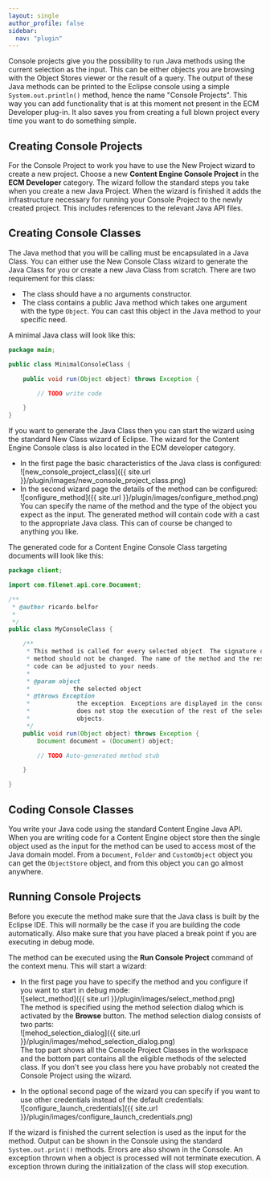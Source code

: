 ```yaml
---
layout: single
author_profile: false
sidebar:
  nav: "plugin"
---
```


Console projects give you the possibility to run Java methods using the current selection as the input. This can be either objects you are browsing with the Object Stores viewer or the result of a query. The output of these Java methods can be printed to the Eclipse console using a simple `System.out.println()` method, hence the name "Console Projects". This way you can add functionality that is at this moment not present in the ECM Developer plug-in. It also saves you from creating a full blown project every time you want to do something simple.

## Creating Console Projects
For the Console Project to work you have to use the New Project wizard to create a new project. Choose a new __Content Engine Console Project__ in the __ECM Developer__ category. The wizard follow the standard steps you take when you create a new Java Project. When the wizard is finished it adds the infrastructure necessary for running your Console Project to the newly created project. This includes references to the relevant Java API files.

## Creating Console Classes
The Java method that you will be calling must be encapsulated in a Java Class. You can either use the New Console Class wizard to generate the Java Class for you or create a new Java Class from scratch. There are two requirement for this class:

*  The class should have a no arguments constructor.
*  The class contains a public Java method which takes one argument with the type `Object`. You can cast this object in the Java method to your specific need.

A minimal Java class will look like this:

```java
package main;

public class MinimalConsoleClass {

	public void run(Object object) throws Exception {

		// TODO write code

	}
}
```

If you want to generate the Java Class then you can start the wizard using the standard New Class wizard of Eclipse. The wizard for the Content Engine Console class is also located in the ECM developer category.

* In the first page the basic characteristics of the Java class is configured:<br>
![new_console_project_class]({{ site.url }}/plugin/images/new_console_project_class.png)
* In the second wizard page the details of the method can be configured:
![configure_method]({{ site.url }}/plugin/images/configure_method.png)<br>
You can specify the name of the method and the type of the object you expect as the input. The generated method will contain code with a cast to the appropriate Java class. This can of course be changed to anything you like.

The generated code for a Content Engine Console Class targeting documents will look like this:

```java
package client;

import com.filenet.api.core.Document;

/**
 * @author ricardo.belfor
 *
 */
public class MyConsoleClass {

	/**
	 * This method is called for every selected object. The signature of the
	 * method should not be changed. The name of the method and the rest of the
	 * code can be adjusted to your needs.
	 *
	 * @param object
	 *            the selected object
	 * @throws Exception
	 *             the exception. Exceptions are displayed in the console and
	 *             does not stop the execution of the rest of the selected
	 *             objects.
	 */
	public void run(Object object) throws Exception {
		Document document = (Document) object;

		// TODO Auto-generated method stub

	}

}
```

## Coding Console Classes

You write your Java code using the standard Content Engine Java API. When you are writing code for a Content Engine object store then the single object used as the input for the method can be used to access most of the Java domain model. From a `Document`, `Folder` and `CustomObject` object you can get the `ObjectStore` object, and from this object you can go almost anywhere.

## Running Console Projects

Before you execute the method make sure that the Java class is built by the Eclipse IDE. This will normally be the case if you are building the code automatically. Also make sure that you have placed a break point if you are executing in debug mode.

The method can be executed using the __Run Console Project__ command of the context menu. This will start a wizard:

* In the first page you have to specify the method and you configure if you want to start in debug mode:<br>
![select_method]({{ site.url }}/plugin/images/select_method.png)<br>
The method is specified using the method selection dialog which is activated by the __Browse__ button. The method selection dialog consists of two parts:<br>
![mehod_selection_dialog]({{ site.url }}/plugin/images/mehod_selection_dialog.png)<br>
The top part shows all the Console Project Classes in the workspace and the bottom part contains all the eligible methods of the selected class. If you don't see you class here you have probably not created the Console Project using the wizard.

* In the optional second page of the wizard you can specify if you want to use other credentials instead of the default credentials:<br>
![configure_launch_credentials]({{ site.url }}/plugin/images/configure_launch_credentials.png)

If the wizard is finished the current selection is used as the input for the method. Output can be shown in the Console using the standard `System.out.print()` methods. Errors are also shown in the Console. An exception thrown when a object is processed will not terminate execution. A exception thrown during the initialization of the class will stop execution.
